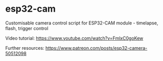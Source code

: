# esp32-cam
Customisable camera control script for ESP32-CAM module - timelapse, flash, trigger control

Video tutorial:
https://www.youtube.com/watch?v=FmlxC0goKew

Further resources:
https://www.patreon.com/posts/esp32-camera-50512098

